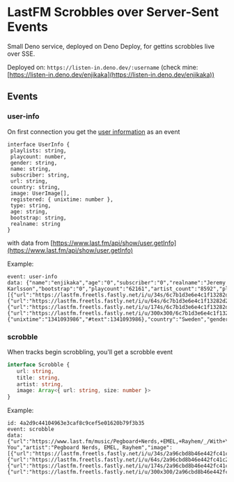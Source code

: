 # LastFM Scrobbles over Server-Sent Events

Small Deno service, deployed on Deno Deploy, for gettins scrobbles live over SSE.

Deployed on: `https://listen-in.deno.dev/:username` (check mine: [https://listen-in.deno.dev/enjikaka](https://listen-in.deno.dev/enjikaka))

## Events

### user-info

On first connection you get the [user information](https://github.com/enjikaka/listen-in/blob/ea221947bb8c0f97b7d86757980b9ca1507b371b/lastfm.ts#L6) as an event

```
interface UserInfo {
 playlists: string,
 playcount: number,
 gender: string,
 name: string,
 subscriber: string,
 url: string,
 country: string,
 image: UserImage[],
 registered: { unixtime: number },
 type: string,
 age: string,
 bootstrap: string,
 realname: string
}
```

with data from [https://www.last.fm/api/show/user.getInfo](https://www.last.fm/api/show/user.getInfo)

Example:
```
event: user-info
data: {"name":"enjikaka","age":"0","subscriber":"0","realname":"Jeremy Karlsson","bootstrap":"0","playcount":"62161","artist_count":"8592","playlists":"0","track_count":"18317","album_count":"13875","image":[{"url":"https://lastfm.freetls.fastly.net/i/u/34s/6c7b1d3e6e4c1f13282d2aff44d83334.png","size":34},{"url":"https://lastfm.freetls.fastly.net/i/u/64s/6c7b1d3e6e4c1f13282d2aff44d83334.png","size":64},{"url":"https://lastfm.freetls.fastly.net/i/u/174s/6c7b1d3e6e4c1f13282d2aff44d83334.png","size":174},{"url":"https://lastfm.freetls.fastly.net/i/u/300x300/6c7b1d3e6e4c1f13282d2aff44d83334.png","size":300}],"registered":{"unixtime":"1341093986","#text":1341093986},"country":"Sweden","gender":"n","url":"https://www.last.fm/user/enjikaka","type":"user"}
```

### scrobble

When tracks begin scrobbling, you'll get a scrobble event

```ts
interface Scrobble {
   url: string,
   title: string,
   artist: string,
   image: Array<{ url: string, size: number }>
}
```

Example:
```
id: 4a2d9c44104963e3caf8c9cef5e01620b79f3b35
event: scrobble
data: {"url":"https://www.last.fm/music/Pegboard+Nerds,+EMEL,+Rayhem/_/With+You","title":"With You","artist":"Pegboard Nerds, EMEL, Rayhem","image":[{"url":"https://lastfm.freetls.fastly.net/i/u/34s/2a96cbd8b46e442fc41c2b86b821562f.png","size":34},{"url":"https://lastfm.freetls.fastly.net/i/u/64s/2a96cbd8b46e442fc41c2b86b821562f.png","size":64},{"url":"https://lastfm.freetls.fastly.net/i/u/174s/2a96cbd8b46e442fc41c2b86b821562f.png","size":174},{"url":"https://lastfm.freetls.fastly.net/i/u/300x300/2a96cbd8b46e442fc41c2b86b821562f.png","size":300}],"tidal":380270409,"checksum":"4a2d9c44104963e3caf8c9cef5e01620b79f3b35"}
```
